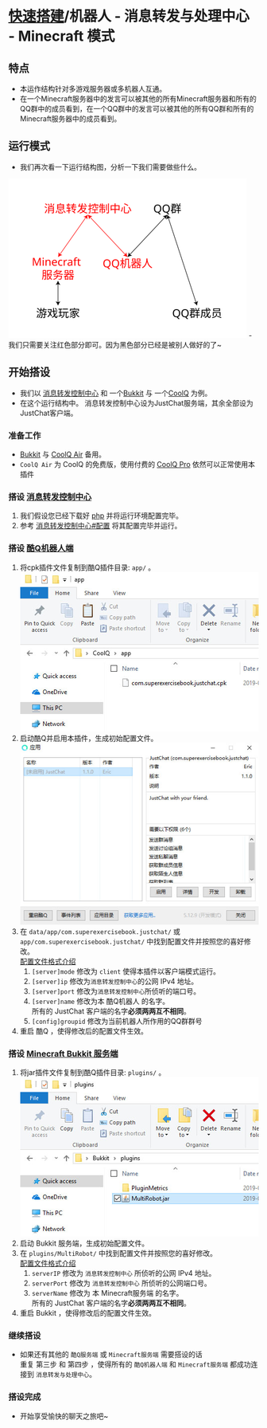 # [快速搭建](../)/机器人 - 消息转发与处理中心 - Minecraft 模式

## 特点
- 本运作结构针对多游戏服务器或多机器人互通。
- 在一个Minecraft服务器中的发言可以被其他的所有Minecraft服务器和所有的QQ群中的成员看到，在一个QQ群中的发言可以被其他的所有QQ群和所有的Minecraft服务器中的成员看到。

## 运行模式
- 我们再次看一下运行结构图，分析一下我们需要做些什么。  
<img src="../image/structure2.svg" width="480"/>
- 我们只需要关注红色部分即可。因为黑色部分已经是被别人做好的了~

## 开始搭设
- 我们以 [消息转发控制中心](../../install/php/) 和 一个[Bukkit](../../install/bukkit/) 与 一个[CoolQ](../../install/coolq/) 为例。
- 在这个运行结构中。 消息转发控制中心设为JustChat服务端，其余全部设为JustChat客户端。
### 准备工作
- [Bukkit](https://bukkit.org) 与 [CoolQ Air](https://cq.im/air) 备用。   
- `CoolQ Air` 为 CoolQ 的免费版，使用付费的 [CoolQ Pro](https://cq.im/pro) 依然可以正常使用本插件

### 搭设 [消息转发控制中心](../../install/php)
1. 我们假设您已经下载好 [php](http://www.php.net/) 并将运行环境配置完毕。
1. 参考 [消息转发控制中心#配置](../../install/php/#配置) 将其配置完毕并运行。

### 搭设 [酷Q机器人端](../../install/coolq)
1. 将cpk插件文件复制到酷Q插件目录: `app/` 。  
![](../image/cq_0.jpg)
1. 启动酷Q并启用本插件，生成初始配置文件。  
![](../image/cq_1.jpg)
1. 在 `data/app/com.superexercisebook.justchat/` 或 `app/com.superexercisebook.justchat/` 中找到配置文件并按照您的喜好修改。  
[配置文件格式介绍](../../install/coolq/#配置文件)  
	1. `[server]mode` 修改为 `client` 使得本插件以客户端模式运行。
	1. `[server]ip` 修改为`消息转发控制中心`的公网 IPv4 地址。
	1. `[server]port` 修改为`消息转发控制中心`所侦听的端口号。
	1. `[server]name` 修改为本 酷Q机器人 的名字。  
	所有的 JustChat 客户端的名字**必须两两互不相同**。
	1. `[config]groupid` 修改为当前机器人所作用的QQ群群号
1. 重启 酷Q ，使得修改后的配置文件生效。

### 搭设 [Minecraft Bukkit 服务端](../../install/bukkit/)
1. 将jar插件文件复制到酷Q插件目录: `plugins/` 。  
![](../image/bukkit_0.jpg)
1. 启动 Bukkit 服务端，生成初始配置文件。
1. 在 `plugins/MultiRobot/`  中找到配置文件并按照您的喜好修改。  
[配置文件格式介绍](../../install/bukkit/#配置文件)  
	1. `serverIP` 修改为 `消息转发控制中心` 所侦听的公网 IPv4 地址。
	1. `serverPort` 修改为 `消息转发控制中心` 所侦听的公网端口号。
	1. `serverName` 修改为 本 Minecraft服务端 的名字。   
	所有的 JustChat 客户端的名字**必须两两互不相同**。
1. 重启 Bukkit ，使得修改后的配置文件生效。

### 继续搭设
- 如果还有其他的 `酷Q服务端` 或 `Minecraft服务端` 需要搭设的话  
重复 第三步 和 第四步 ，使得所有的 `酷Q机器人端` 和 `Minecraft服务端` 都成功连接到 `消息转发与处理中心`。

### 搭设完成
- 开始享受愉快的聊天之旅吧~